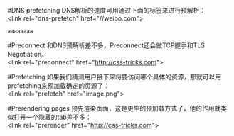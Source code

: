 #DNS prefetching
DNS解析的速度可用通过下面的标签来进行预解析：<br>
&lt;link rel="dns-prefetch" href="//weibo.com"&gt;
<code><p>aaaaaaaa</p></code>

#Preconnect
和DNS预解析差不多，Preconnect还会做TCP握手和TLS Negotiation。<br>
&lt;link rel="preconnect" href="http://css-tricks.com"&gt;

#Prefetching
如果我们猜测用户接下来将要访问哪个具体的资源，那就可以用prefetching来预加载确定的资源了：<br>
&lt;link rel="prefetch" href="image.png"&gt;

#Prerendering pages
预先渲染页面，这是更牛的预加载方式了，他的作用就类似打开一个隐藏的tab差不多：<br>
&lt;link rel="prerender" href="http://css-tricks.com"&gt;

